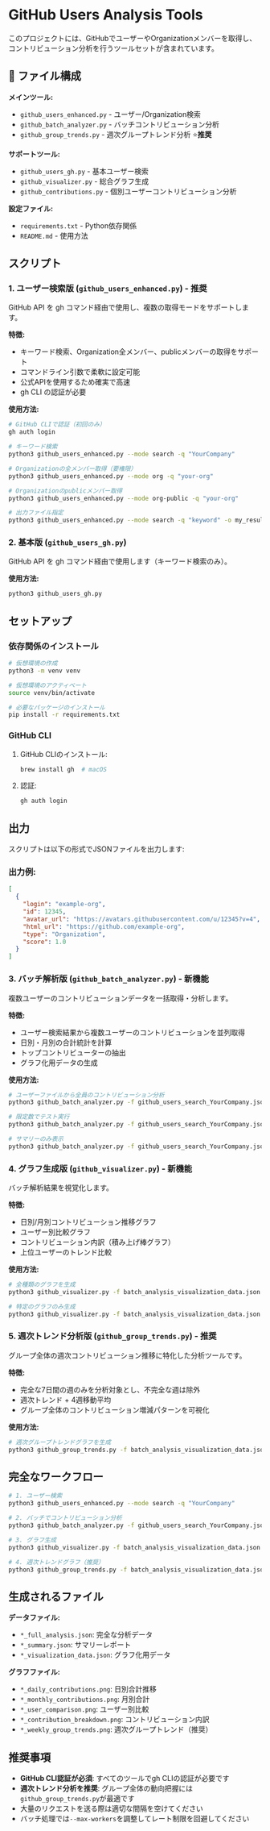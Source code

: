 # GitHub Users Analysis Tools

このプロジェクトには、GitHubでユーザーやOrganizationメンバーを取得し、コントリビューション分析を行うツールセットが含まれています。

## 📁 ファイル構成

**メインツール:**
- `github_users_enhanced.py` - ユーザー/Organization検索
- `github_batch_analyzer.py` - バッチコントリビューション分析  
- `github_group_trends.py` - 週次グループトレンド分析 ⭐**推奨**

**サポートツール:**
- `github_users_gh.py` - 基本ユーザー検索
- `github_visualizer.py` - 総合グラフ生成
- `github_contributions.py` - 個別ユーザーコントリビューション分析

**設定ファイル:**
- `requirements.txt` - Python依存関係
- `README.md` - 使用方法

## スクリプト

### 1. ユーザー検索版 (`github_users_enhanced.py`) - **推奨**

GitHub API を gh コマンド経由で使用し、複数の取得モードをサポートします。

**特徴:**
- キーワード検索、Organization全メンバー、publicメンバーの取得をサポート
- コマンドライン引数で柔軟に設定可能
- 公式APIを使用するため確実で高速
- gh CLI の認証が必要

**使用方法:**
```bash
# GitHub CLIで認証（初回のみ）
gh auth login

# キーワード検索
python3 github_users_enhanced.py --mode search -q "YourCompany"

# Organizationの全メンバー取得（要権限）
python3 github_users_enhanced.py --mode org -q "your-org"

# Organizationのpublicメンバー取得
python3 github_users_enhanced.py --mode org-public -q "your-org"

# 出力ファイル指定
python3 github_users_enhanced.py --mode search -q "keyword" -o my_results.json
```

### 2. 基本版 (`github_users_gh.py`)

GitHub API を gh コマンド経由で使用します（キーワード検索のみ）。

**使用方法:**
```bash
python3 github_users_gh.py
```

## セットアップ

### 依存関係のインストール

```bash
# 仮想環境の作成
python3 -m venv venv

# 仮想環境のアクティベート
source venv/bin/activate

# 必要なパッケージのインストール
pip install -r requirements.txt
```

### GitHub CLI

1. GitHub CLIのインストール:
   ```bash
   brew install gh  # macOS
   ```

2. 認証:
   ```bash
   gh auth login
   ```

## 出力

スクリプトは以下の形式でJSONファイルを出力します:

### 出力例:
```json
[
  {
    "login": "example-org",
    "id": 12345,
    "avatar_url": "https://avatars.githubusercontent.com/u/12345?v=4",
    "html_url": "https://github.com/example-org",
    "type": "Organization",
    "score": 1.0
  }
]
```

### 3. バッチ解析版 (`github_batch_analyzer.py`) - **新機能**

複数ユーザーのコントリビューションデータを一括取得・分析します。

**特徴:**
- ユーザー検索結果から複数ユーザーのコントリビューションを並列取得
- 日別・月別の合計統計を計算
- トップコントリビューターの抽出
- グラフ化用データの生成

**使用方法:**
```bash
# ユーザーファイルから全員のコントリビューション分析
python3 github_batch_analyzer.py -f github_users_search_YourCompany.json

# 限定数でテスト実行
python3 github_batch_analyzer.py -f github_users_search_YourCompany.json --limit 10

# サマリーのみ表示
python3 github_batch_analyzer.py -f github_users_search_YourCompany.json --summary-only
```

### 4. グラフ生成版 (`github_visualizer.py`) - **新機能**

バッチ解析結果を視覚化します。

**特徴:**
- 日別/月別コントリビューション推移グラフ
- ユーザー別比較グラフ
- コントリビューション内訳（積み上げ棒グラフ）
- 上位ユーザーのトレンド比較

**使用方法:**
```bash
# 全種類のグラフを生成
python3 github_visualizer.py -f batch_analysis_visualization_data.json

# 特定のグラフのみ生成
python3 github_visualizer.py -f batch_analysis_visualization_data.json --chart-type daily
```

### 5. 週次トレンド分析版 (`github_group_trends.py`) - **推奨**

グループ全体の週次コントリビューション推移に特化した分析ツールです。

**特徴:**
- 完全な7日間の週のみを分析対象とし、不完全な週は除外
- 週次トレンド + 4週移動平均
- グループ全体のコントリビューション増減パターンを可視化

**使用方法:**
```bash
# 週次グループトレンドグラフを生成
python3 github_group_trends.py -f batch_analysis_visualization_data.json
```

## 完全なワークフロー

```bash
# 1. ユーザー検索
python3 github_users_enhanced.py --mode search -q "YourCompany"

# 2. バッチでコントリビューション分析
python3 github_batch_analyzer.py -f github_users_search_YourCompany.json

# 3. グラフ生成
python3 github_visualizer.py -f batch_analysis_visualization_data.json

# 4. 週次トレンドグラフ（推奨）
python3 github_group_trends.py -f batch_analysis_visualization_data.json
```

## 生成されるファイル

**データファイル:**
- `*_full_analysis.json`: 完全な分析データ
- `*_summary.json`: サマリーレポート
- `*_visualization_data.json`: グラフ化用データ

**グラフファイル:**
- `*_daily_contributions.png`: 日別合計推移
- `*_monthly_contributions.png`: 月別合計
- `*_user_comparison.png`: ユーザー別比較
- `*_contribution_breakdown.png`: コントリビューション内訳
- `*_weekly_group_trends.png`: 週次グループトレンド（推奨）

## 推奨事項

- **GitHub CLI認証が必須**: すべてのツールでgh CLIの認証が必要です
- **週次トレンド分析を推奨**: グループ全体の動向把握には`github_group_trends.py`が最適です
- 大量のリクエストを送る際は適切な間隔を空けてください
- バッチ処理では`--max-workers`を調整してレート制限を回避してください